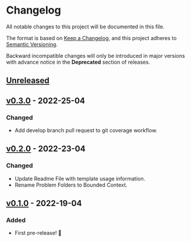 # Changelog

All notable changes to this project will be documented in this file.

The format is based on [Keep a Changelog](https://keepachangelog.com/en/1.0.0/),
and this project adheres to [Semantic Versioning](https://semver.org/spec/v2.0.0.html).

Backward incompatible changes will only be introduced in major versions with advance notice in the **Deprecated** section of releases.

## [Unreleased]

## [v0.3.0] - 2022-25-04

### Changed

- Add develop branch pull request to git coverage workflow.

## [v0.2.0] - 2022-23-04

### Changed

- Update Readme File with template usage information.
- Rename Problem Folders to Bounded Context.

## [v0.1.0] - 2022-19-04

### Added

- First pre-release! 🎉

[unreleased]: https://github.com/bestables/fantastic-broccoli/compare/v0.3.0...HEAD
[v0.3.0]: https://github.com/bestables/fantastic-broccoli/compare/v0.2.0...v0.3.0
[v0.2.0]: https://github.com/bestables/fantastic-broccoli/compare/v0.1.0...v0.2.0
[v0.1.0]: https://github.com/bestables/fantastic-broccoli/releases/tag/v0.1.0

